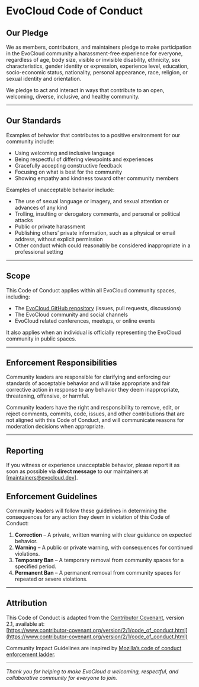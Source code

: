 # EvoCloud Code of Conduct

## Our Pledge

We as members, contributors, and maintainers pledge to make participation in the EvoCloud community a harassment-free experience for everyone, regardless of age, body size, visible or invisible disability, ethnicity, sex characteristics, gender identity or expression, experience level, education, socio-economic status, nationality, personal appearance, race, religion, or sexual identity and orientation.

We pledge to act and interact in ways that contribute to an open, welcoming, diverse, inclusive, and healthy community.

---

## Our Standards

Examples of behavior that contributes to a positive environment for our community include:

- Using welcoming and inclusive language
- Being respectful of differing viewpoints and experiences
- Gracefully accepting constructive feedback
- Focusing on what is best for the community
- Showing empathy and kindness toward other community members

Examples of unacceptable behavior include:

- The use of sexual language or imagery, and sexual attention or advances of any kind
- Trolling, insulting or derogatory comments, and personal or political attacks
- Public or private harassment
- Publishing others’ private information, such as a physical or email address, without explicit permission
- Other conduct which could reasonably be considered inappropriate in a professional setting

---

## Scope

This Code of Conduct applies within all EvoCloud community spaces, including:

- The [EvoCloud GitHub repository](https://github.com/evocloud-dev) (issues, pull requests, discussions)
- The EvoCloud community and social channels
- EvoCloud related conferences, meetups, or online events

It also applies when an individual is officially representing the EvoCloud community in public spaces.

---

## Enforcement Responsibilities

Community leaders are responsible for clarifying and enforcing our standards of acceptable behavior and will take appropriate and fair corrective action in response to any behavior they deem inappropriate, threatening, offensive, or harmful.

Community leaders have the right and responsibility to remove, edit, or reject comments, commits, code, issues, and other contributions that are not aligned with this Code of Conduct, and will communicate reasons for moderation decisions when appropriate.

---

## Reporting

If you witness or experience unacceptable behavior, please report it as soon as possible via **direct message** to our maintainers at [maintainers@evocloud.dev].

## Enforcement Guidelines

Community leaders will follow these guidelines in determining the consequences for any action they deem in violation of this Code of Conduct:

1. **Correction** – A private, written warning with clear guidance on expected behavior.
2. **Warning** – A public or private warning, with consequences for continued violations.
3. **Temporary Ban** – A temporary removal from community spaces for a specified period.
4. **Permanent Ban** – A permanent removal from community spaces for repeated or severe violations.

---

## Attribution

This Code of Conduct is adapted from the [Contributor Covenant](https://www.contributor-covenant.org), version 2.1, available at:  
[https://www.contributor-covenant.org/version/2/1/code_of_conduct.html](https://www.contributor-covenant.org/version/2/1/code_of_conduct.html)

Community Impact Guidelines are inspired by [Mozilla’s code of conduct enforcement ladder](https://github.com/mozilla/diversity).

---

*Thank you for helping to make EvoCloud a welcoming, respectful, and collaborative community for everyone to join.*